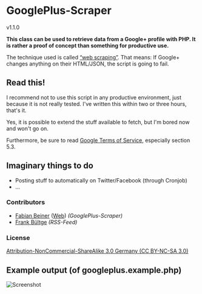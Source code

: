 # GooglePlus-Scraper
v1.1.0

**This class can be used to retrieve data from a Google+ profile with PHP. It is rather a proof of concept than something for productive use.**

The technique used is called [“web scraping”](http://en.wikipedia.org/wiki/Web_scraping "Web scraping"). That means: If Google+ changes anything on their HTML/JSON, the script is going to fail.

## Read this!

I recommend not to use this script in any productive environment, just because it is not really tested. I've written this within two or three hours, that's it.

Yes, it is possible to extend the stuff available to fetch, but I'm bored now and won't go on.

Furthermore, be sure to read [Google Terms of Service](http://www.google.com/accounts/TOS), especially section 5.3.

## Imaginary things to do
* Posting stuff to automatically on Twitter/Facebook (through Cronjob)
* …

### Contributors
* [Fabian Beiner](http://twitter.com/FabianBeiner) ([Web](http://fabian-beiner.de)) *(GooglePlus-Scraper)*
* [Frank Bültge](http://twitter.com/bueltge) *(RSS-Feed)*

### License

[Attribution-NonCommercial-ShareAlike 3.0 Germany (CC BY-NC-SA 3.0) ](http://creativecommons.org/licenses/by-nc-sa/3.0/de/deed.en)

## Example output (of googleplus.example.php)

![Screenshot](http://i55.tinypic.com/2wrq5bo.jpg "Screenshot of googleplus.example.php output")
